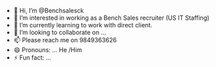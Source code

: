 - 👋 Hi, I’m @Benchsalesck
- 👀 I’m interested in working as a Bench Sales recruiter (US IT Staffing)
- 🌱 I’m currently learning to work with direct client.
- 💞️ I’m looking to collaborate on ...
- 📫 Please reach me on 9849363626
- 😄 Pronouns: ... He /Him
- ⚡ Fun fact: ...

<!---
Benchsalesck/Benchsalesck is a ✨ special ✨ repository because its `README.md` (this file) appears on your GitHub profile.
You can click the Preview link to take a look at your changes.
--->
